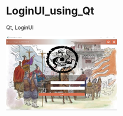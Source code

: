 # LoginUI_using_Qt
Qt, LoginUI

<img src="https://github.com/brucehho/LoginUI_using_Qt/blob/main/Screenshot%202021-07-14%20165001.jpg?raw=true" width="300" height="200"/>
